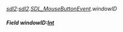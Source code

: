 _[sdl2](../../modules/sdl2/sdl2-module.md):[sdl2](../../modules/sdl2/sdl2-module.md).[SDL\_MouseButtonEvent](../../modules/sdl2/sdl2-sdl_mousebuttonevent.md).windowID_
##### Field windowID:[Int](../../modules/wonkey/wonkey-types-int.md)
